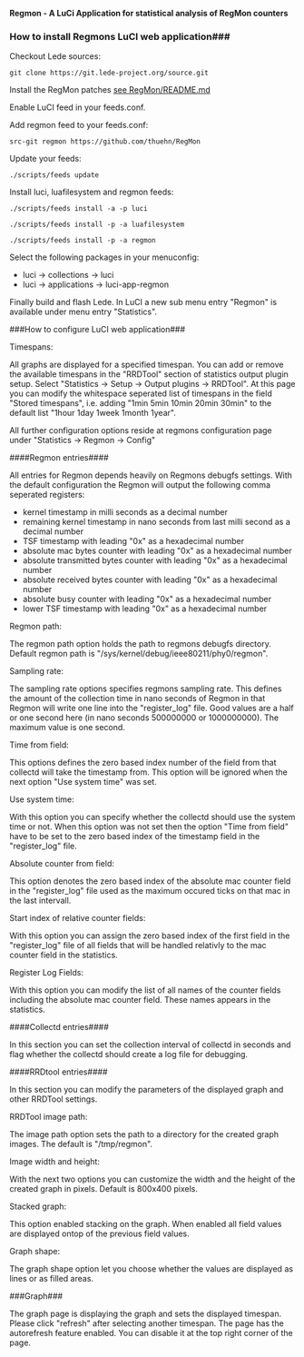 **Regmon - A LuCi Application for statistical analysis of RegMon counters**

### How to install Regmons LuCI web application###

Checkout Lede sources:

`git clone https://git.lede-project.org/source.git`

Install the RegMon patches [see RegMon/README.md](https://github.com/thuehn/RegMon])

Enable LuCI feed in your feeds.conf.

Add regmon feed to your feeds.conf:

`src-git regmon https://github.com/thuehn/RegMon`

Update your feeds:

`./scripts/feeds update`

Install luci, luafilesystem and regmon feeds:

`./scripts/feeds install -a -p luci`

`./scripts/feeds install -p -a luafilesystem`

`./scripts/feeds install -p -a regmon`

Select the following packages in your menuconfig:

- luci -> collections -> luci
- luci -> applications -> luci-app-regmon

Finally build and flash Lede.
In LuCI a new sub menu entry "Regmon" is available under menu entry "Statistics".

###How to configure LuCI web application###

Timespans:

All graphs are displayed for a specified timespan. You can add or remove the available timespans in the "RRDTool" section of statistics output plugin setup. Select "Statistics -> Setup -> Output plugins -> RRDTool". At this page you can modify the whitespace seperated list of timespans in the field "Stored timespans", i.e. adding "1min 5min 10min 20min 30min" to the default list "1hour 1day 1week 1month 1year".

All further configuration options reside at regmons configuration page under "Statistics -> Regmon -> Config"

####Regmon entries####

All entries for Regmon depends heavily on Regmons debugfs settings. With the default configuration the Regmon will output the following comma seperated registers:

- kernel timestamp in milli seconds as a decimal number
- remaining kernel timestamp in nano seconds from last milli second as a decimal number
- TSF timestamp with leading "0x" as a hexadecimal number
- absolute mac bytes counter with leading "0x" as a hexadecimal number
- absolute transmitted bytes counter with leading "0x" as a hexadecimal number
- absolute received bytes counter with leading "0x" as a hexadecimal number
- absolute busy counter with leading "0x" as a hexadecimal number
- lower TSF timestamp with leading "0x" as a hexadecimal number

Regmon path:

The regmon path option holds the path to regmons debugfs directory. Default regmon path is "/sys/kernel/debug/ieee80211/phy0/regmon".

Sampling rate:

The sampling rate options specifies regmons sampling rate. This defines the amount of the collection time in nano seconds of Regmon in that Regmon will write one line into the "register_log" file. Good values are a half or one second here (in nano seconds 500000000 or 1000000000). The maximum value is one second.

Time from field:

This options defines the zero based index number of the field from that collectd will take the timestamp from. This option will be ignored when the next option "Use system time" was set.

Use system time:

With this option you can specify whether the collectd should use the system time or not. When this option was not set then the option "Time from field" have to be set to the zero based index of the timestamp field in the "register_log" file.

Absolute counter from field:

This option denotes the zero based index of the absolute mac counter field in the "register_log" file used as the maximum occured ticks on that mac in the last intervall.

Start index of relative counter fields:

With this option you can assign the zero based index of the first field in the "register_log" file of all fields that will be handled relativly to the mac counter field in the statistics.

Register Log Fields:

With this option you can modify the list of all names of the counter fields including the absolute mac counter field. These names appears in the statistics.

####Collectd entries####

In this section you can set the collection interval of collectd in seconds and flag whether the collectd should create a log file for debugging.

####RRDtool entries####

In this section you can modify the parameters of the displayed graph and other RRDTool settings.

RRDTool image path:

The image path option sets the path to a directory for the created graph images. The default is "/tmp/regmon".

Image width and height:

With the next two options you can customize the width and the height of the created graph in pixels. Default is 800x400 pixels.

Stacked graph:

This option enabled stacking on the graph. When enabled all field values are displayed ontop of the previous field values.

Graph shape:

The graph shape option let you choose whether the values are displayed as lines or as filled areas.


###Graph###

The graph page is displaying the graph and sets the displayed timespan. Please click "refresh" after selecting another timespan. The page has the autorefresh feature enabled. You can disable it at the top right corner of the page.
